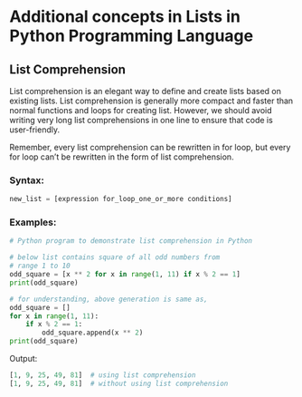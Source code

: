 # Additional concepts in Lists in Python Programming Language

## List Comprehension

List comprehension is an elegant way to define and create lists based on existing lists. List comprehension is generally more compact and faster than normal functions and loops for creating list. However, we should avoid writing very long list comprehensions in one line to ensure that code is user-friendly.

Remember, every list comprehension can be rewritten in for loop, but every for loop can’t be rewritten in the form of list comprehension.

### Syntax:

```python
new_list = [expression for_loop_one_or_more conditions]
```

### Examples:

```python
# Python program to demonstrate list comprehension in Python

# below list contains square of all odd numbers from
# range 1 to 10
odd_square = [x ** 2 for x in range(1, 11) if x % 2 == 1]
print(odd_square)

# for understanding, above generation is same as,
odd_square = []
for x in range(1, 11):
    if x % 2 == 1:
        odd_square.append(x ** 2)
print(odd_square)
```

Output:

```python
[1, 9, 25, 49, 81]  # using list comprehension
[1, 9, 25, 49, 81]  # without using list comprehension
```